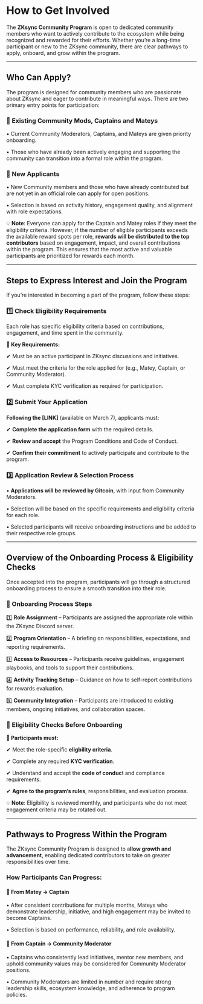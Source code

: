 # How to Get Involved

The **ZKsync Community Program** is open to dedicated community members who want to actively contribute to the ecosystem while being recognized and rewarded for their efforts. Whether you’re a long-time participant or new to the ZKsync community, there are clear pathways to apply, onboard, and grow within the program.

***

## Who Can Apply?

The program is designed for community members who are passionate about ZKsync and eager to contribute in meaningful ways. There are two primary entry points for participation:

### 🔹 Existing Community Mods, Captains and Mateys

• Current Community Moderators, Captains, and Mateys are given priority onboarding.

• Those who have already been actively engaging and supporting the community can transition into a formal role within the program.

### 🔹 New Applicants

• New Community members and those who have already contributed but are not yet in an official role can apply for open positions.

• Selection is based on activity history, engagement quality, and alignment with role expectations.



💡 **Note**: Everyone can apply for the Captain and Matey roles if they meet the eligibility criteria. However, if the number of eligible participants exceeds the available reward spots per role, **rewards will be distributed to the top contributors** based on engagement, impact, and overall contributions within the program. This ensures that the most active and valuable participants are prioritized for rewards each month.

***

## Steps to Express Interest and Join the Program

If you’re interested in becoming a part of the program, follow these steps:

### 1️⃣ Check Eligibility Requirements

Each role has specific eligibility criteria based on contributions, engagement, and time spent in the community.

**📌 Key Requirements:**

✔ Must be an active participant in ZKsync discussions and initiatives.

✔ Must meet the criteria for the role applied for (e.g., Matey, Captain, or Community Moderator).

✔ Must complete KYC verification as required for participation.

### 2️⃣ Submit Your Application

**Following the \[LINK]** (available on March 7), applicants must:

✔ **Complete the application form** with the required details.

✔ **Review and accept** the Program Conditions and Code of Conduct.

✔ **Confirm their commitment** to actively participate and contribute to the program.

### 3️⃣ Application Review & Selection Process

• **Applications will be reviewed by Gitcoin**, with input from Community Moderators.

• Selection will be based on the specific requirements and eligibility criteria for each role.

• Selected participants will receive onboarding instructions and be added to their respective role groups.

***

## Overview of the Onboarding Process & Eligibility Checks

Once accepted into the program, participants will go through a structured onboarding process to ensure a smooth transition into their role.

### 🔹 Onboarding Process Steps

1️⃣ **Role Assignment** – Participants are assigned the appropriate role within the ZKsync Discord server.

2️⃣ **Program Orientation** – A briefing on responsibilities, expectations, and reporting requirements.

3️⃣ **Access to Resources** – Participants receive guidelines, engagement playbooks, and tools to support their contributions.

4️⃣ **Activity Tracking Setup** – Guidance on how to self-report contributions for rewards evaluation.

5️⃣ **Community Integration** – Participants are introduced to existing members, ongoing initiatives, and collaboration spaces.

### 🔹 Eligibility Checks Before Onboarding

**📌 Participants must:**

✔ Meet the role-specific **eligbility criteria**.

✔ Complete any required **KYC verification**.

✔ Understand and  accept the **code of conduc**t and compliance requirements.

✔ **Agree to the program’s rules**, responsibilities, and evaluation process.



💡 **Note**: Eligibility is reviewed monthly, and participants who do not meet engagement criteria may be rotated out.

***

## Pathways to Progress Within the Program

The ZKsync Community Program is designed to a**llow growth and advancement**, enabling dedicated contributors to take on greater responsibilities over time.

### How Participants Can Progress:

#### 🔹 From Matey → Captain

• After consistent contributions for multiple months, Mateys who demonstrate leadership, initiative, and high engagement may be invited to become Captains.

• Selection is based on performance, reliability, and role availability.

#### 🔹 From Captain → Community Moderator

• Captains who consistently lead initiatives, mentor new members, and uphold community values may be considered for Community Moderator positions.

• Community Moderators are limited in number and require strong leadership skills, ecosystem knowledge, and adherence to program policies.
